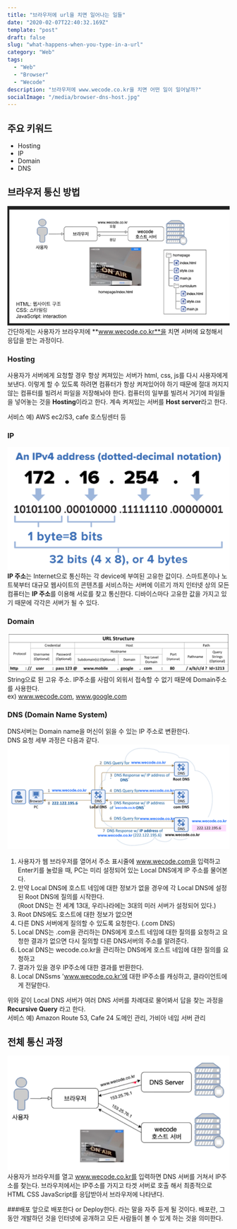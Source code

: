 ```yaml
---
title: "브라우저에 url을 치면 일어나는 일들"
date: "2020-02-07T22:40:32.169Z"
template: "post"
draft: false
slug: "what-happens-when-you-type-in-a-url"
category: "Web"
tags:
  - "Web"
  - "Browser"
  - "Wecode"
description: "브라우저에 www.wecode.co.kr을 치면 어떤 일이 일어날까?"
socialImage: "/media/browser-dns-host.jpg"
---
```

## 주요 키워드
+ Hosting
+ IP
+ Domain
+ DNS

## 브라우저 통신 방법
![workflow](/media/homepage.png)
간단하게는 사용자가 브라우저에 **www.wecode.co.kr**을 치면 서버에 요청해서 응답을 받는 과정이다.


### Hosting
사용자가 서버에게 요청할 경우 항상 켜져있는 서버가 html, css, js를 다시 사용자에게 보낸다.
이렇게 할 수 있도록 하려면 컴퓨터가 항상 켜져있어야 하기 때문에 절대 꺼지지 않는 컴퓨터를 빌려서 파일을 저장해놔야 한다.
컴퓨터의 일부를 빌려서 거기에 파일들을 넣어놓는 것을 **Hosting**이라고 한다.
계속 켜져있는 서버를 **Host server**라고 한다.

서비스 예) AWS ec2/S3, cafe 호스팅센터 등

### IP
![workflow](/media/ip-address.png)
**IP 주소**는 Internet으로 통신하는 각 device에 부여된 고유한 값이다.
스마트폰이나 노트북부터 대규모 웹사이트의 콘텐츠를 서비스하는 서버에 이르기 까지 인터넷 상의 모든 컴퓨터는 **IP 주소**를 이용해 서로를 찾고 통신한다.
디바이스마다 고유한 값을 가지고 있기 때문에 각각은 서버가 될 수 있다.

### Domain
![workflow](/media/url-structure.png)
String으로 된 고유 주소. IP주소를 사람이 외워서 접속할 수 없기 때문에 Domain주소를 사용한다.   
ex) www.wecode.com, www.google.com


### DNS (Domain Name System)
DNS서버는 Domain name을 머신이 읽을 수 있는 IP 주소로 변환한다.   
DNS 요청 세부 과정은 다음과 같다.
![workflow](/media/dns-flow.png)

1. 사용자가 웹 브라우저를 열어서 주소 표시줄에 www.wecode.com을 입력하고 Enter키를 눌렀을 때, PC는 미리 설정되어 있는 Local DNS에게 IP 주소를 물어본다.   
2. 만약 Local DNS에 호스트 네임에 대한 정보가 없을 경우에 각 Local DNS에 설정된 Root DNS에 질의를 시작한다.   
   (Root DNS는 전 세계 13대, 우리나라에는 3대의 미러 서버가 설정되어 있다.)   
3. Root DNS에도 호스트에 대한 정보가 없으면   
4. 다른 DNS 서버에게 질의할 수 있도록 요청한다. (.com DNS)   
5. Local DNS는 .com을 관리하는 DNS에게 호스트 네임에 대한 질의를 요청하고 요청한 결과가 없으면 다시 질의할 다른 DNS서버의 주소를 알려준다.   
6. Local DNS는 wecode.co.kr을 관리하는 DNS에게 호스트 네임에 대한 질의를 요청하고   
7. 결과가 있을 경우 IP주소에 대한 결과를 반환한다.   
8. Local DNSsms 'www.wecode.co.kr'에 대한 IP주소를 캐싱하고, 클라이언트에게 전달한다.   

위와 같이 Local DNS 서버가 여러 DNS 서버를 차례대로 물어봐서 답을 찾는 과정을 **Recursive Query** 라고 한다.   
서비스 예) Amazon Route 53, Cafe 24 도메인 관리, 가비아 네임 서버 관리

## 전체 통신 과정
![workflow](/media/browser-dns-host.png)
사용자가 브라우저를 열고 www.wecode.co.kr를 입력하면 DNS 서버를 거쳐서 IP주소를 찾는다.
브라우저에서는 IP주소를 가지고 타겟 서버로 호출 해서 최종적으로 HTML CSS JavaScript를 응답받아서 브라우저에 나타낸다.

###배포
앞으로 배포한다 or Deploy한다. 라는 말을 자주 듣게 될 것이다.
배포란, 그동안 개발하던 것을 인터넷에 공개하고 모든 사람들이 볼 수 있게 하는 것을 의미한다.